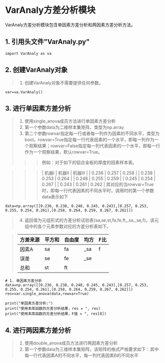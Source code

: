 # VarAnaly方差分析模块
   
   VarAnaly方差分析模块包含单因素方差分析和两因素方差分析方法。
   
   ## 1. 引用头文件"VarAnaly.py"
    import VarAnaly as va
   
   ## 2. 创建VarAnaly对象
   > 1. 创建VarAnaly对象不需要提供任何参数。
   
    var=va.VarAnaly()

   ## 3. 进行单因素方差分析
   > 1. 使用single_anova成员方法进行单因素方差分析
   > 2. 第一个参数data为二维样本集矩阵，类型为np.array
   > 3. 第二个参数rowvar指定每一行或者每一列作为因素的不同水平，类型为bool。rowvar=True指定每一行代表因素的一个水平，即每一列作为一个观察结果；rowvar=False指定每一列代表因素的一个水平，即每一行作为一个观察结果，默认rowvar=True。
   >>> 例如：对于如下的铝合金板的厚度的因素样本表。
   
   >>> | 机器I | 机器II | 机器III |
   >>> | 0.236 | 0.257 | 0.258 |
   >>> | 0.238 | 0.253 | 0.264 |
   >>> | 0.248 | 0.255 | 0.259 |
   >>> | 0.245 | 0.254 | 0.267 |
   >>> | 0.243 | 0.261 | 0.262 |
   >>> 其对应的当rowvar=True时，即每一行代表因素的不同水平时，调用时的第一个参数data表示如下
   
    data=np.array([[0.236, 0.238, 0.248, 0.245, 0.243],[0.257, 0.253, 0.255, 0.254, 0.261],[0.258, 0.264, 0.259, 0.267, 0.262]])
   > 4. 返回值为元组形式的方差分析试验表(sa,se,st,fa,fe,ft,\_sa,\_se,f)。该元组中的各个元素参数对应的方差分析表如下。
   
   > | 方差来源 | 平方和 | 自由度 | 均方 | F比 |
   > | ------ | ------ | ------ | ------ | ------ |
   > | 因素A | sa | fa | \_sa | f |
   > | 误差 | se | fe | \_se |  |
   > | 总和 | st | ft |  |  | 
   
    # 1. 单因素方差分析
    data=np.array([[0.236, 0.238, 0.248, 0.245, 0.243],[0.257, 0.253, 0.255, 0.254, 0.261],[0.258, 0.264, 0.259, 0.267, 0.262]])
    res=var.single_anova(data,rowvar=True)
    
    print("单因素方差分析:")
    print("使用本库函数的方差分析结果，res = ", res)
    print("使用本库函数的方差分析结果，F值 = ", res[8])
    
   ## 4. 进行两因素方差分析
   > 1. 使用double_anova成员方法进行两因素方差分析
   > 2. 第一个参数data为三维样本集矩阵，该矩阵的格式严格要求如下：其中每一行代表因素A的不同水平，每一列代表因素B的不同水平
